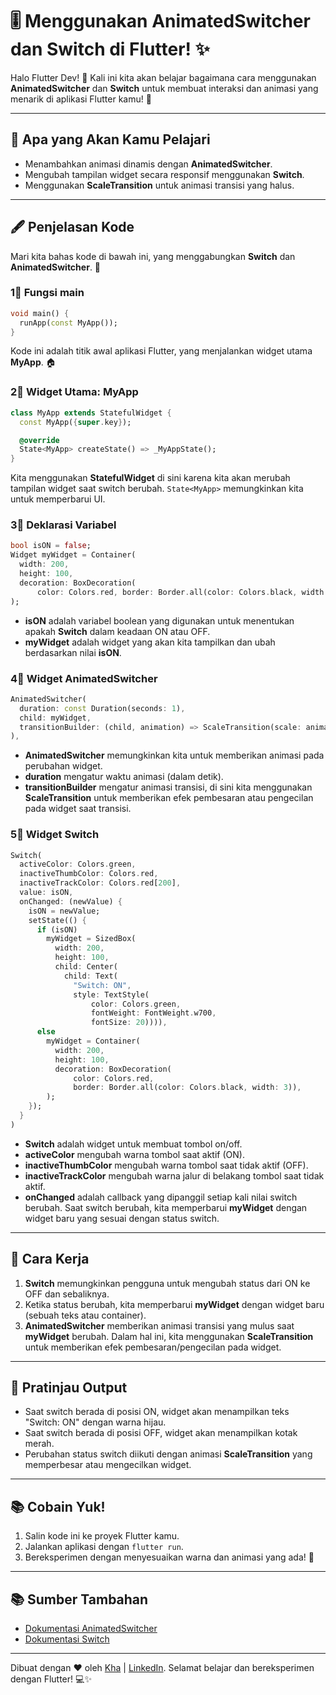 # 🎚️ Menggunakan AnimatedSwitcher dan Switch di Flutter! ✨

Halo Flutter Dev! 👋 Kali ini kita akan belajar bagaimana cara menggunakan **AnimatedSwitcher** dan **Switch** untuk membuat interaksi dan animasi yang menarik di aplikasi Flutter kamu! 🚀

---

## 🔮 Apa yang Akan Kamu Pelajari
- Menambahkan animasi dinamis dengan **AnimatedSwitcher**.
- Mengubah tampilan widget secara responsif menggunakan **Switch**.
- Menggunakan **ScaleTransition** untuk animasi transisi yang halus.

---

## 🖋️ Penjelasan Kode

Mari kita bahas kode di bawah ini, yang menggabungkan **Switch** dan **AnimatedSwitcher**. 🚀

### 1⃣ Fungsi main
```dart
void main() {
  runApp(const MyApp());
}
```
Kode ini adalah titik awal aplikasi Flutter, yang menjalankan widget utama **MyApp**. 🏠

### 2⃣ Widget Utama: MyApp
```dart
class MyApp extends StatefulWidget {
  const MyApp({super.key});

  @override
  State<MyApp> createState() => _MyAppState();
}
```
Kita menggunakan **StatefulWidget** di sini karena kita akan merubah tampilan widget saat switch berubah. `State<MyApp>` memungkinkan kita untuk memperbarui UI.

### 3⃣ Deklarasi Variabel
```dart
bool isON = false;
Widget myWidget = Container(
  width: 200,
  height: 100,
  decoration: BoxDecoration(
      color: Colors.red, border: Border.all(color: Colors.black, width: 3)),
);
```
- **isON** adalah variabel boolean yang digunakan untuk menentukan apakah **Switch** dalam keadaan ON atau OFF.
- **myWidget** adalah widget yang akan kita tampilkan dan ubah berdasarkan nilai **isON**.

### 4⃣ Widget AnimatedSwitcher
```dart
AnimatedSwitcher(
  duration: const Duration(seconds: 1),
  child: myWidget,
  transitionBuilder: (child, animation) => ScaleTransition(scale: animation, child: child,),
),
```
- **AnimatedSwitcher** memungkinkan kita untuk memberikan animasi pada perubahan widget. 
- **duration** mengatur waktu animasi (dalam detik).
- **transitionBuilder** mengatur animasi transisi, di sini kita menggunakan **ScaleTransition** untuk memberikan efek pembesaran atau pengecilan pada widget saat transisi.

### 5⃣ Widget Switch
```dart
Switch(
  activeColor: Colors.green,
  inactiveThumbColor: Colors.red,
  inactiveTrackColor: Colors.red[200],
  value: isON,
  onChanged: (newValue) {
    isON = newValue;
    setState(() {
      if (isON)
        myWidget = SizedBox(
          width: 200,
          height: 100,
          child: Center(
            child: Text(
              "Switch: ON",
              style: TextStyle(
                  color: Colors.green,
                  fontWeight: FontWeight.w700,
                  fontSize: 20)))),
      else
        myWidget = Container(
          width: 200,
          height: 100,
          decoration: BoxDecoration(
              color: Colors.red,
              border: Border.all(color: Colors.black, width: 3)),
        );
    });
  }
)
```
- **Switch** adalah widget untuk membuat tombol on/off.
- **activeColor** mengubah warna tombol saat aktif (ON).
- **inactiveThumbColor** mengubah warna tombol saat tidak aktif (OFF).
- **inactiveTrackColor** mengubah warna jalur di belakang tombol saat tidak aktif.
- **onChanged** adalah callback yang dipanggil setiap kali nilai switch berubah. Saat switch berubah, kita memperbarui **myWidget** dengan widget baru yang sesuai dengan status switch.

---

## 🚀 Cara Kerja
1. **Switch** memungkinkan pengguna untuk mengubah status dari ON ke OFF dan sebaliknya.
2. Ketika status berubah, kita memperbarui **myWidget** dengan widget baru (sebuah teks atau container).
3. **AnimatedSwitcher** memberikan animasi transisi yang mulus saat **myWidget** berubah. Dalam hal ini, kita menggunakan **ScaleTransition** untuk memberikan efek pembesaran/pengecilan pada widget.

---

## 🔄 Pratinjau Output
- Saat switch berada di posisi ON, widget akan menampilkan teks "Switch: ON" dengan warna hijau.
- Saat switch berada di posisi OFF, widget akan menampilkan kotak merah.
- Perubahan status switch diikuti dengan animasi **ScaleTransition** yang memperbesar atau mengecilkan widget.

---

## 📚 Cobain Yuk!
1. Salin kode ini ke proyek Flutter kamu.
2. Jalankan aplikasi dengan `flutter run`.
3. Bereksperimen dengan menyesuaikan warna dan animasi yang ada! 🎉

---

## 📚 Sumber Tambahan
- [Dokumentasi AnimatedSwitcher](https://api.flutter.dev/flutter/widgets/AnimatedSwitcher-class.html)
- [Dokumentasi Switch](https://api.flutter.dev/flutter/material/Switch-class.html)

---

Dibuat dengan ❤️ oleh [Kha](https://www.instagram.com/khalilaah.15/) | [LinkedIn](https://www.linkedin.com/in/khalilullah-nuraini-20246223b/). Selamat belajar dan bereksperimen dengan Flutter! 💻✨
